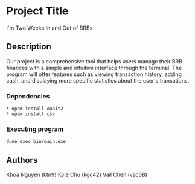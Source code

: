 # Project Title

I'm Two Weeks In and Out of BRBs

## Description

Our project is a comprehensive tool that helps users manage their BRB finances
  with a simple and intuitive interface through the terminal. The program will 
  offer features such as viewing transaction history, adding cash, and 
  displaying more specific statistics about the user's transations. 
  
### Dependencies

```
* opam install ounit2
* opam install csv
```

### Executing program

```
dune exec bin/main.exe
```

## Authors

Khoa Nguyen (ktn9)
Kyle Chu (kgc42)
Vail Chen (vac68)
